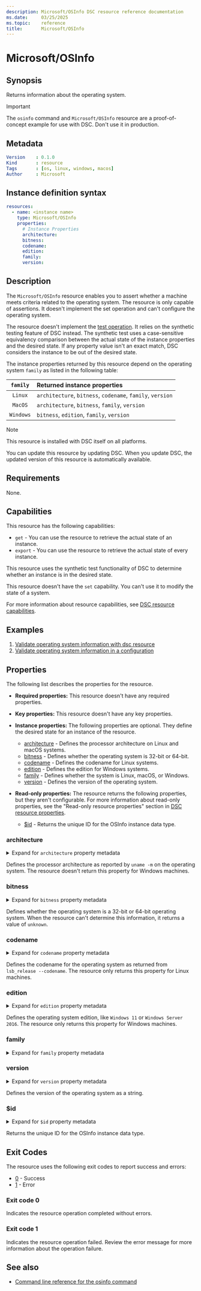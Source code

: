 ```yaml
---
description: Microsoft/OSInfo DSC resource reference documentation
ms.date:     03/25/2025
ms.topic:    reference
title:       Microsoft/OSInfo
---
```


# Microsoft/OSInfo

## Synopsis

Returns information about the operating system.

> [!IMPORTANT]
> The `osinfo` command and `Microsoft/OSInfo` resource are a proof-of-concept example for use with
> DSC. Don't use it in production.

## Metadata

```yaml
Version    : 0.1.0
Kind       : resource
Tags       : [os, linux, windows, macos]
Author     : Microsoft
```

## Instance definition syntax

```yaml
resources:
  - name: <instance name>
    type: Microsoft/OSInfo
    properties:
      # Instance Properties
      architecture:
      bitness:
      codename:
      edition:
      family:
      version:
```

## Description

The `Microsoft/OSInfo` resource enables you to assert whether a machine meets criteria related to
the operating system. The resource is only capable of assertions. It doesn't implement the set
operation and can't configure the operating system.

The resource doesn't implement the [test operation][01]. It relies on the synthetic testing feature
of DSC instead. The synthetic test uses a case-sensitive equivalency comparison between the actual
state of the instance properties and the desired state. If any property value isn't an exact match,
DSC considers the instance to be out of the desired state.

The instance properties returned by this resource depend on the operating system `family` as
listed in the following table:

| `family`  |                Returned instance properties                |
| :-------: | :--------------------------------------------------------- |
|  `Linux`  | `architecture`, `bitness`, `codename`, `family`, `version` |
|  `MacOS`  | `architecture`, `bitness`, `family`, `version`             |
| `Windows` | `bitness`, `edition`, `family`, `version`                  |

> [!NOTE]
> This resource is installed with DSC itself on all platforms.
>
> You can update this resource by updating DSC. When you update DSC, the updated version of this
> resource is automatically available.

## Requirements

None.

## Capabilities

This resource has the following capabilities:

- `get` - You can use the resource to retrieve the actual state of an instance.
- `export` - You can use the resource to retrieve the actual state of every instance.

This resource uses the synthetic test functionality of DSC to determine whether an instance is
in the desired state.

This resource doesn't have the `set` capability. You can't use it to modify the state of a system.

For more information about resource capabilities, see
[DSC resource capabilities][02].

## Examples

1. [Validate operating system information with dsc resource][03]
1. [Validate operating system information in a configuration][04]

## Properties

The following list describes the properties for the resource.

- **Required properties:** <a id="required-properties"></a> This resource doesn't have any required
  properties.
- **Key properties:** <a id="key-properties"></a> This resource doesn't have any key properties.
- **Instance properties:** <a id="instance-properties"></a> The following properties are optional.
  They define the desired state for an instance of the resource.

  - [architecture](#architecture) - Defines the processor architecture on Linux and macOS systems.
  - [bitness](#bitness) - Defines whether the operating system is 32-bit or 64-bit.
  - [codename](#codename) - Defines the codename for Linux systems.
  - [edition](#edition) - Defines the edition for Windows systems.
  - [family](#family) - Defines whether the system is Linux, macOS, or Windows.
  - [version](#version) - Defines the version of the operating system.
- **Read-only properties:** <a id="read-only-properties"></a> The resource returns the following
  properties, but they aren't configurable. For more information about read-only properties, see
  the "Read-only resource properties" section in [DSC resource properties][05].

  - [$id](#id) - Returns the unique ID for the OSInfo instance data type.

### architecture

<details><summary>Expand for <code>architecture</code> property metadata</summary>

```yaml
Type             : string
IsRequired       : false
IsKey            : false
IsReadOnly       : false
IsWriteOnly      : false
```

</details>

Defines the processor architecture as reported by `uname -m` on the operating system. The resource
doesn't return this property for Windows machines.

### bitness

<details><summary>Expand for <code>bitness</code> property metadata</summary>

```yaml
Type             : string
IsRequired       : false
IsKey            : false
IsReadOnly       : false
IsWriteOnly      : false
ValidValues      : ['32', '64', unknown]
```

</details>

Defines whether the operating system is a 32-bit or 64-bit operating system. When the resource
can't determine this information, it returns a value of `unknown`.

### codename

<details><summary>Expand for <code>codename</code> property metadata</summary>

```yaml
Type             : string
IsRequired       : false
IsKey            : false
IsReadOnly       : false
IsWriteOnly      : false
```

</details>

Defines the codename for the operating system as returned from `lsb_release --codename`. The
resource only returns this property for Linux machines.

### edition

<details><summary>Expand for <code>edition</code> property metadata</summary>

```yaml
Type             : string
IsRequired       : false
IsKey            : false
IsReadOnly       : false
IsWriteOnly      : false
```

</details>

Defines the operating system edition, like `Windows 11` or `Windows Server 2016`. The resource only
returns this property for Windows machines.

### family

<details><summary>Expand for <code>family</code> property metadata</summary>

```yaml
Type             : string
IsRequired       : false
IsKey            : false
IsReadOnly       : false
IsWriteOnly      : false
ValidValues      : [Linux, macOS, Windows]
```

</details>

### version

<details><summary>Expand for <code>version</code> property metadata</summary>

```yaml
Type             : string
IsRequired       : false
IsKey            : false
IsReadOnly       : false
IsWriteOnly      : false
```

</details>

Defines the version of the operating system as a string.

### $id

<details><summary>Expand for <code>$id</code> property metadata</summary>

```yaml
Type             : string
IsRequired       : false
IsKey            : false
IsReadOnly       : true
IsWriteOnly      : false
ConstantValue    : https://developer.microsoft.com/json-schemas/dsc/os_info/20230303/Microsoft.Dsc.OS_Info.schema.json
```

</details>

Returns the unique ID for the OSInfo instance data type.

## Exit Codes

The resource uses the following exit codes to report success and errors:

- [0](#exit-code-0) - Success
- [1](#exit-code-1) - Error

### Exit code 0

Indicates the resource operation completed without errors.

### Exit code 1

Indicates the resource operation failed. Review the error message for more information about the
operation failure.

## See also

- [Command line reference for the osinfo command][06]

<!-- Link references -->
[01]: ../../../../concepts/resources/overview.md#test-operations
[02]: ../../../../concepts/resources/capabilities.md
[03]: examples/validate-with-dsc-resource.md
[04]: examples/validate-in-a-configuration.md
[05]: ../../../../concepts/resources/properties.md#read-only-resource-properties
[06]: ../../../tools/osinfo.md
